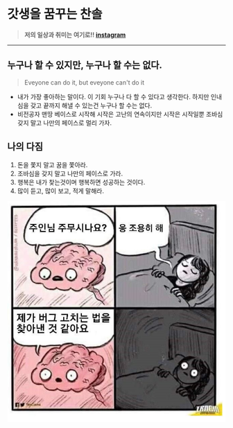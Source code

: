 # 갓생을 꿈꾸는 찬솔

> **저의 일상과 취미는 여기로!! [instagram](https://www.instagram.com/icysol_27)**

---



## 누구나 할 수 있지만, 누구나 할 수는 없다.

> Eveyone can do it, but eveyone can't do it

- 내가 가장 좋아하는 말이다. 이 기회 누구나 다 할 수 있다고 생각한다. 하지만 인내심을 갖고 끝까지 해낼 수 있는건 누구나 할 수는 없다.
- 비전공자 맨땅 베이스로 시작해 시작은 고난의 연속이지만 시작은 시작일뿐 조바심 갖지 말고 나만의 페이스로 멀리 가자.



## 나의 다짐

1. 돈을 쫓지 말고 꿈을 쫓아라.
2. 조바심을 갖지 말고 나만의 페이스로 가라.
3. 행복은 내가 찾는것이며 행복하면 성공하는 것이다.
4. 많이 듣고, 많이 보고, 적게 말해라.

![버그](README.assets/버그.jpg)